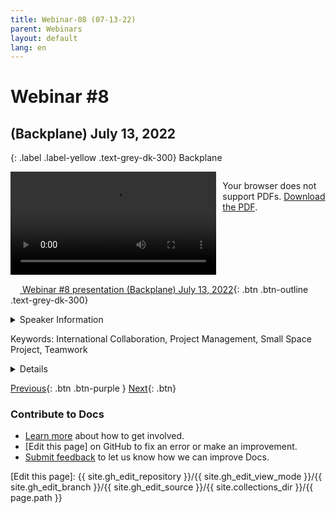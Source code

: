 ```yaml
---
title: Webinar-08 (07-13-22)
parent: Webinars
layout: default
lang: en
---
```


# Webinar #8 
## (Backplane) July 13, 2022

{: .label .label-yellow .text-grey-dk-300}
Backplane

<div style="display: flex; gap: 10px; align-items: flex-start;">
  <!-- Video Section -->
  <div style="flex: 2; max-width: 66%;">
    <video controls width="100%" height="auto">
      <source src="https://birds-project.com/open-source/video/birds_bus_opensource_webinar_8.mp4" type="video/mp4">
      Your browser does not support the video tag.
    </video>
  </div>

  <!-- Chat Section -->
  <div style="flex: 1; max-width: 33%;">
    <object 
      data="https://birds-project.com/open-source/pdf/20220713_BIRDS_OpenSource_Backplane_chat.pdf" 
      width="100%" 
      height="275px">
      <p>Your browser does not support PDFs. <a href="https://birds-project.com/open-source/pdf/20220713_BIRDS_OpenSource_Backplane_chat.pdf">Download the PDF</a>.</p>
    </object>
  </div>
</div>


<!-- Download Presentation -->
[<img src="https://raw.githubusercontent.com/FortAwesome/Font-Awesome/6.x/svgs/regular/circle-down.svg" width="15" height="15"> Webinar #8 presentation (Backplane) July 13, 2022](https://birds-project.com/open-source/pdf/20220713_BIRDS_OpenSource_Backplane.pdf){: .btn .btn-outline .text-grey-dk-300}


<details markdown="block">
<summary>Speaker Information</summary>
1. Marloun Sejera in Kyushu Institute of Technology (Kyutech)
</details>

Keywords: International Collaboration, Project Management, Small Space Project, Teamwork

<details markdown="block">
<summary>Details</summary>
**Marloun Sejera** discussed the BIRDS 1U standard Bus in his presentation titled "Configurable Backplane"

Note: The presentation starts at 09:15
</details>

[Previous]({{site.url}}/resources/webinars/webinar-07/){: .btn .btn-purple }
[Next]({{site.url}}/resources/webinars/webinar-09/){: .btn}


### Contribute to Docs
- [Learn more] about how to get involved.
- [Edit this page] on GitHub to fix an error or make an improvement.
- [Submit feedback] to let us know how we can improve Docs.


[Submit feedback]: https://github.com/BIRDSOpenSource/BIRDSOpenSource.github.io/issues/new?template=Blank+issue
[Learn more]: {{site.url}}/contribute.hmtl
[Edit this page]:  {{ site.gh_edit_repository }}/{{ site.gh_edit_view_mode }}/{{ site.gh_edit_branch }}/{{ site.gh_edit_source }}/{{ site.collections_dir }}/{{ page.path }}

